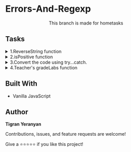 # Errors-And-Regexp

<p align="center">This branch is made for hometasks</p>

## Tasks

<details>
    <summary> 1.ReverseString function</summary>
    <br>

➡️ Task: Complete the reverseString function, it has one parameter s. You must perform the following actions:
- Try to reverse string s using the split, reverse, and join methods.
- If an exception is thrown, catch it and print the contents of the exception's message on a new line.
- Print s on new line. If no exception was thrown, then this should be the reversed string, if an
  exception was thrown, this should be the original string.

➡️ [Solution](./reverseString.js)

</details>

<details>
    <summary> 2.isPositive function</summary>
    <br>

➡️ Complete the isPositive function below. It has one integer parameter a . If the value of a is positive, it must
return the string YES. Otherwise, it must throw an Error according to the following rules:
- If a is 0, throw an Error with message = Zero Error.
- If a is negative, throw an Error with message = Negative Error.

➡️ [Solution](./isPositive.js)

</details>

<details>
    <summary> 3.Convert the code using try...catch.</summary>
    <br>

➡️ Convert the code using try...catch.

➡️ [Solution](./tryCatch.js)

</details>
<details>
    <summary> 4.Teacher's  gradeLabs function</summary>
    <br>

➡️ Trying teacher's function for all students, given in an array

➡️ [Solution](./gradeLabs.js)

</details>

## Built With

- Vanilla JavaScript

## Author

**Tigran Yeranyan**

Contributions, issues, and feature requests are welcome!

Give a ⭐️⭐️⭐️⭐️⭐️ if you like this project!
